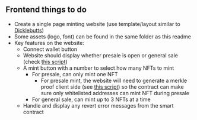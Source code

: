 ## Frontend things to do

- Create a single page minting website (use template/layout similar to [Dicklebutts](www.dicklebutts.com))
- Some assets (logo, font) can be found in the same folder as this readme
- Key features on the website:
    - Connect wallet button
    - Website should display whether presale is open or general sale (check [this script](https://github.com/sinhau/natureboy_nft/scripts/getPresaleStatus.js))
    - A mint button with a number to select how many NFTs to mint
        - For presale, can only mint one NFT
            - For presale mint, the website will need to generate a merkle proof client side (see [this script](https://github.com/sinhau/natureboy_nft/scripts/mintPresale.js)) so the contract can make sure only whitelisted addresses can mint NFT during presale
        - For general sale, can mint up to 3 NFTs at a time
    - Handle and display any revert error messages from the smart contract